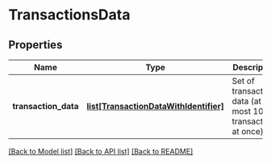 # TransactionsData

## Properties
Name | Type | Description | Notes
------------ | ------------- | ------------- | -------------
**transaction_data** | [**list[TransactionDataWithIdentifier]**](TransactionDataWithIdentifier.md) | Set of transaction data (at most 1000 transactions at once). | 

[[Back to Model list]](../README.md#documentation-for-models) [[Back to API list]](../README.md#documentation-for-api-endpoints) [[Back to README]](../README.md)


